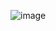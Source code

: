![image](https://github.com/AklavyaSangra/Lab/assets/146859465/cf32df38-9c5c-4628-9719-30b5b77de157)
